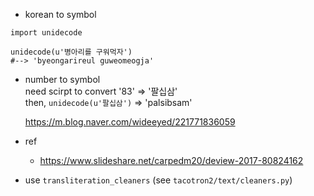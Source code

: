 - korean to symbol
```
import unidecode

unidecode(u'병아리를 구워먹자')
#--> 'byeongarireul guweomeogja'
```

- number to symbol  
  need scirpt to convert '83' => '팔십삼'  
  then, `unidecode(u'팔십삼')` => 'palsibsam'

  https://m.blog.naver.com/wideeyed/221771836059


* ref
  - https://www.slideshare.net/carpedm20/deview-2017-80824162

* use `transliteration_cleaners` (see `tacotron2/text/cleaners.py`)

